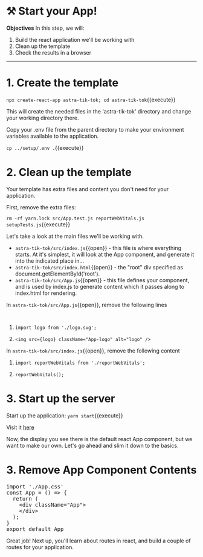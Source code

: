 # ⚒️ Start your App!

**Objectives**
In this step, we will:
1. Build the react application we'll be working with
2. Clean up the template
3. Check the results in a browser

---

# 1. Create the template

`npx create-react-app astra-tik-tok; cd astra-tik-tok`{{execute}}

This will create the needed files in the 'astra-tik-tok' directory and change your working directory there.

Copy your .env file from the parent directory to make your environment variables available to the application.

`cp ../setup/.env .`{{execute}}

# 2. Clean up the template

Your template has extra files and content you don't need for your application.

First, remove the extra files:

`rm -rf yarn.lock src/App.test.js reportWebVitals.js setupTests.js`{{execute}}

Let's take a look at the main files we'll be working with.

* `astra-tik-tok/src/index.js`{{open}} - this file is where everything starts.  At it's simplest, it will look at the App component, and generate it into the indicated place in... 
* `astra-tik-tok/src/index.html`{{open}} - the "root" div specified as document.getElementById('root').
* `astra-tik-tok/src/App.js`{{open}} - this file defines your component, and is used by index.js to generate content which it passes along to index.html for rendering.

In `astra-tik-tok/src/App.js`{{open}}, remove the following lines
<pre class="file" data-filename="root/astra-tik-tok/src/App.js" data-target="insert" data-marker="import logo from './logo.svg';"></pre>

<pre class="file" data-filename="root/astra-tik-tok/src/App.js" data-target="insert" data-marker='<img src={logo} className="App-logo" alt="logo" />'></pre>

1. `import logo from './logo.svg';`

2. `<img src={logo} className="App-logo" alt="logo" />`

In `astra-tik-tok/src/index.js`{{open}}, remove the following content
1. `import reportWebVitals from './reportWebVitals';`

2. `reportWebVitals();`

# 3. Start up the server

Start up the application:
`yarn start`{{execute}}

Visit it <a href="https://[[HOST_SUBDOMAIN]]-3000-[[KATACODA_HOST]].environments.katacoda.com/">here</a>

Now, the display you see there is the default react App component, but we want to make our own.  Let's go ahead and slim it down to the basics.

# 3. Remove App Component Contents

<pre class="file" data-filename="root/astra-tik-tok/src/App.js" data-target="replace">
import './App.css'
const App = () => {
  return (
    &lt;div className="App"&gt;
    &lt;/div&gt;
  );
}
export default App
</pre>

Great job!  Next up, you'll learn about routes in react, and build a couple of routes for your application.